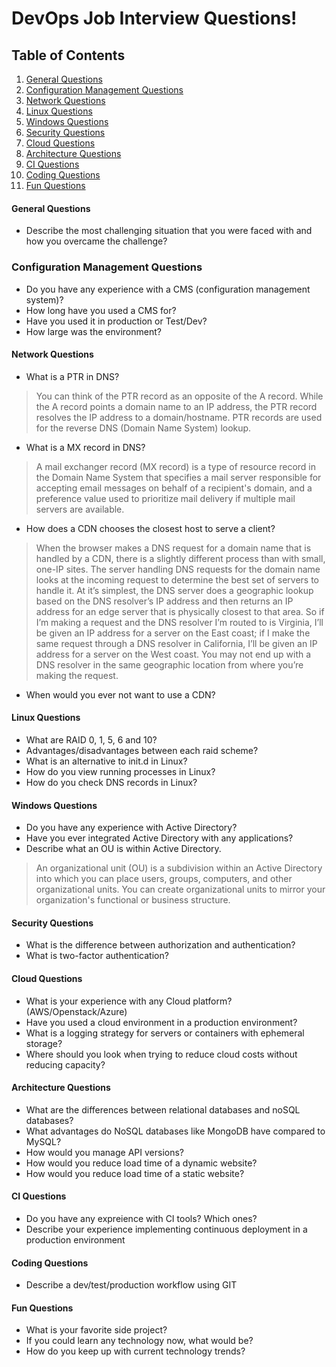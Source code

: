 # DevOps Job Interview Questions!

## Table of Contents

  1. [General Questions](#general-questions)
  1. [Configuration Management Questions](#configuration-management-questions)
  1. [Network Questions](#network-questions)
  1. [Linux Questions](#linux-questions)
  1. [Windows Questions](#windows-questions)
  1. [Security Questions](#security-questions)
  1. [Cloud Questions](#cloud-questions)
  1. [Architecture Questions](#architecture-questions)
  1. [CI Questions](#ci-questions)
  1. [Coding Questions](#coding-questions)
  1. [Fun Questions](#fun-questions)

#### General Questions

* Describe the most challenging situation that you were faced with and how you overcame the challenge?

### Configuration Management Questions

* Do you have any experience with a CMS (configuration management system)?
* How long have you used a CMS for?
* Have you used it in production or Test/Dev?
* How large was the environment?

#### Network Questions

* What is a PTR in DNS?

> You can think of the PTR record as an opposite of the A record. While the A record points a domain name to an IP address, the PTR record resolves the IP address to a domain/hostname. PTR records are used for the reverse DNS (Domain Name System) lookup.

* What is a MX record in DNS?

> A mail exchanger record (MX record) is a type of resource record in the Domain Name System that specifies a mail server responsible for accepting email messages on behalf of a recipient's domain, and a preference value used to prioritize mail delivery if multiple mail servers are available.

* How does a CDN chooses the closest host to serve a client?

> When the browser makes a DNS request for a domain name that is handled by a CDN, there is a slightly different process than with small, one-IP sites. The server handling DNS requests for the domain name looks at the incoming request to determine the best set of servers to handle it. At it’s simplest, the DNS server does a geographic lookup based on the DNS resolver’s IP address and then returns an IP address for an edge server that is physically closest to that area. So if I’m making a request and the DNS resolver I’m routed to is Virginia, I’ll be given an IP address for a server on the East coast; if I make the same request through a DNS resolver in California, I’ll be given an IP address for a server on the West coast. You may not end up with a DNS resolver in the same geographic location from where you’re making the request.

* When would you ever not want to use a CDN?

#### Linux Questions

* What are RAID 0, 1, 5, 6 and 10?
* Advantages/disadvantages between each raid scheme?
* What is an alternative to init.d in Linux?
* How do you view running processes in Linux?
* How do you check DNS records in Linux?

#### Windows Questions

* Do you have any experience with Active Directory?
* Have you ever integrated Active Directory with any applications?
* Describe what an OU is within Active Directory.

> An organizational unit (OU) is a subdivision within an Active Directory into which you can place users, groups, computers, and other organizational units. You can create organizational units to mirror your organization's functional or business structure.

#### Security Questions

* What is the difference between authorization and authentication?
* What is two-factor authentication?

#### Cloud Questions

* What is your experience with any Cloud platform? (AWS/Openstack/Azure)
* Have you used a cloud environment in a production environment?
* What is a logging strategy for servers or containers with ephemeral storage?
* Where should you look when trying to reduce cloud costs without reducing capacity?

#### Architecture Questions

* What are the differences between relational databases and noSQL databases?
* What advantages do NoSQL databases like MongoDB have compared to MySQL?
* How would you manage API versions?
* How would you reduce load time of a dynamic website?
* How would you reduce load time of a static website?

#### CI Questions

* Do you have any expreience with CI tools? Which ones?
* Describe your experience implementing continuous deployment in a production environment

#### Coding Questions

* Describe a dev/test/production workflow using GIT

#### Fun Questions

* What is your favorite side project?
* If you could learn any technology now, what would be?
* How do you keep up with current technology trends?